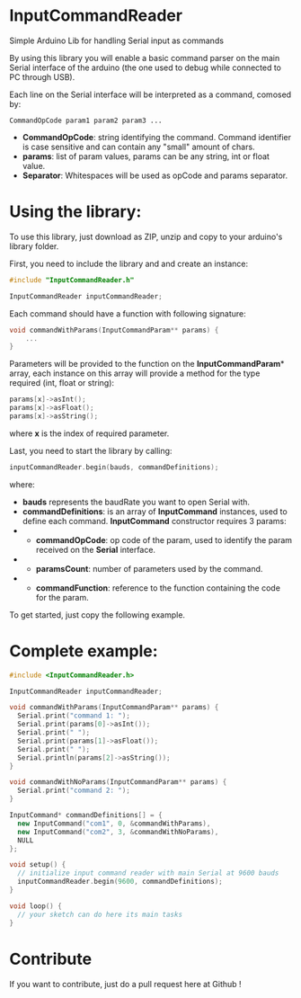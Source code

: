 # InputCommandReader

Simple Arduino Lib for handling Serial input as commands

By using this library you will enable a basic command parser on the main Serial interface of the arduino (the one used to debug while connected to PC through USB).

Each line on the Serial interface will be interpreted as a command, comosed by:

```
CommandOpCode param1 param2 param3 ...
```

- **CommandOpCode**: string identifying the command. Command identifier is case sensitive and can contain any "small" amount of chars.
- **params**: list of param values, params can be any string, int or float value.
- **Separator**: Whitespaces will be used as opCode and params separator.

# Using the library:

To use this library, just download as ZIP, unzip and copy to your arduino's library folder.

First, you need to include the library and and create an instance:

``` c++
#include "InputCommandReader.h"

InputCommandReader inputCommandReader;
```

Each command should have a function with following signature:

``` c++
void commandWithParams(InputCommandParam** params) {
	...
}
```

Parameters will be provided to the function on the **InputCommandParam*** array, each instance on this array will provide a method for the type required (int, float or string):

``` c++
params[x]->asInt();
params[x]->asFloat();
params[x]->asString();
```

where **x** is the index of required parameter.

Last, you need to start the library by calling:

``` c++
inputCommandReader.begin(bauds, commandDefinitions);
```

where:
- **bauds** represents the baudRate you want to open Serial with.
- **commandDefinitions**: is an array of **InputCommand** instances, used to define each command. **InputCommand** constructor requires 3 params:
- - **commandOpCode**: op code of the param, used to identify the param received on the **Serial** interface.
- - **paramsCount**: number of parameters used by the command.
- - **commandFunction**: reference to the function containing the code for the param.

To get started, just copy the following example.

# Complete example:

``` c++
#include <InputCommandReader.h>

InputCommandReader inputCommandReader;

void commandWithParams(InputCommandParam** params) {
  Serial.print("command 1: ");
  Serial.print(params[0]->asInt());
  Serial.print(" ");
  Serial.print(params[1]->asFloat());
  Serial.print(" ");
  Serial.println(params[2]->asString());
}

void commandWithNoParams(InputCommandParam** params) {
  Serial.print("command 2: ");
}

InputCommand* commandDefinitions[] = {
  new InputCommand("com1", 0, &commandWithParams),
  new InputCommand("com2", 3, &commandWithNoParams),
  NULL
};

void setup() {
  // initialize input command reader with main Serial at 9600 bauds
  inputCommandReader.begin(9600, commandDefinitions);
}

void loop() {
  // your sketch can do here its main tasks
}
```

# Contribute

If you want to contribute, just do a pull request here at Github !
